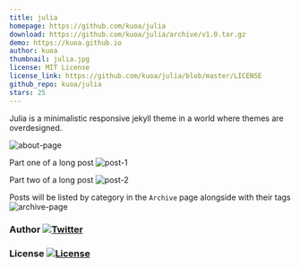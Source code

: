```yaml
---
title: julia
homepage: https://github.com/kuoa/julia
download: https://github.com/kuoa/julia/archive/v1.0.tar.gz
demo: https://kuoa.github.io
author: kuoa
thumbnail: julia.jpg
license: MIT License
license_link: https://github.com/kuoa/julia/blob/master/LICENSE
github_repo: kuoa/julia
stars: 25
---
```


Julia is a minimalistic responsive jekyll theme in a world where themes are overdesigned.


![about-page](https://raw.githubusercontent.com/kuoa/julia/master/assets/home.png)

Part one of a long post
![post-1](https://raw.githubusercontent.com/kuoa/julia/master/assets/post_1.png)

Part two of a long post
![post-2](https://raw.githubusercontent.com/kuoa/julia/master/assets/post_2.png)

Posts will be listed by category in the `Archive` page alongside with their tags
![archive-page](https://raw.githubusercontent.com/kuoa/julia/master/assets/archive.png)

### Author  [![Twitter](https://img.shields.io/badge/kuoa-<3-66BAB7.svg)](https://github.com/kuoa)

### License  [![License](https://img.shields.io/npm/l/express.svg)](https://github.com/kuoa/julia/blob/master/LICENSE)